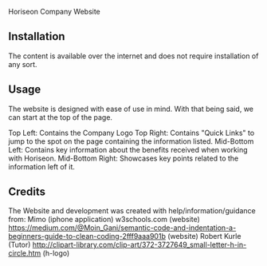 
Horiseon Company Website

## Installation

The content is available over the internet and does not require installation of any sort.


## Usage

The website is designed with ease of use in mind. With that being said, we can start at the top of the page. 

Top Left: Contains the Company Logo
Top Right: Contains "Quick Links" to jump to the spot on the page containing the information listed. 
Mid-Bottom Left: Contains key information about the benefits received when working with Horiseon.
Mid-Bottom Right: Showcases key points related to the information left of it. 

## Credits
The Website and development was created with help/information/guidance from:
Mimo (iphone application)
w3schools.com (website)
https://medium.com/@Moin_Gani/semantic-code-and-indentation-a-beginners-guide-to-clean-coding-2fff9aaa901b (website)
Robert Kurle (Tutor)
http://clipart-library.com/clip-art/372-3727649_small-letter-h-in-circle.htm (h-logo)
